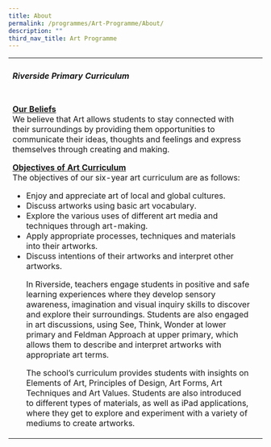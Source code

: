 ```yaml
---
title: About
permalink: /programmes/Art-Programme/About/
description: ""
third_nav_title: Art Programme
---
```

<html>
<head>
<style>
u { 
  text-decoration: underline;
}
</style>
</head>
<body>

<div>
	<table><tr>
		<td> 
			<h5>Riverside Primary Curriculum</h5><br>
			<u><b>Our Beliefs</b></u><br>
We believe that Art allows students to stay connected with their surroundings by providing them opportunities to communicate their ideas, thoughts and feelings and express themselves through creating and making. 

<u><b>Objectives of Art Curriculum</b></u><br>
The objectives of our six-year art curriculum are as follows: 
<ul>
  <li>Enjoy and appreciate art of local and global cultures.</li>
	<li>Discuss artworks using basic art vocabulary.</li>
	<li>Explore the various uses of different art media and techniques through art-making.</li>
 <li>Apply appropriate processes, techniques and materials into their artworks.</li>
 <li>Discuss intentions of their artworks and interpret other artworks.</li>

 In Riverside, teachers engage students in positive and safe learning experiences where they develop sensory awareness, imagination and visual inquiry skills to discover and explore their surroundings. Students are also engaged in art discussions, using See, Think, Wonder at lower primary and Feldman Approach at upper primary, which allows them to describe and interpret artworks with appropriate art terms.

The school’s curriculum provides students with insights on Elements of Art, Principles of Design, Art Forms, Art Techniques and Art Values. Students are also introduced to different types of materials, as well as iPad applications, where they get to explore and experiment with a variety of mediums to create artworks.</td><td background= "/images/canvas_about1.jpg"></td>
		</tr></table>
	</div>